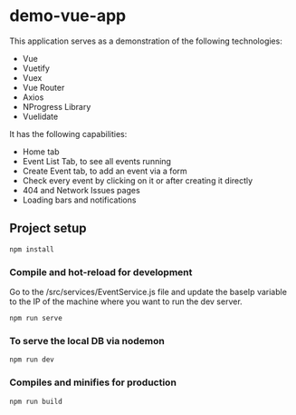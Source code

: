 # demo-vue-app

This application serves as a demonstration of the following technologies:

- Vue
- Vuetify
- Vuex
- Vue Router
- Axios
- NProgress Library
- Vuelidate

It has the following capabilities:

- Home tab
- Event List Tab, to see all events running
- Create Event tab, to add an event via a form
- Check every event by clicking on it or after creating it directly
- 404 and Network Issues pages
- Loading bars and notifications

## Project setup

```
npm install
```

### Compile and hot-reload for development

Go to the /src/services/EventService.js file and update the baseIp variable to the IP of the machine where you want to run the dev server.

```
npm run serve
```

### To serve the local DB via nodemon

```
npm run dev
```

### Compiles and minifies for production

```
npm run build
```
